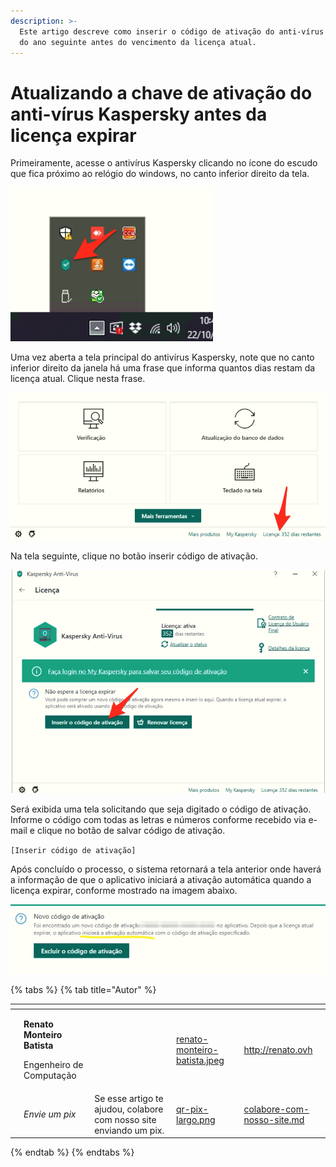 ```yaml
---
description: >-
  Este artigo descreve como inserir o código de ativação do anti-vírus Kaspersky
  do ano seguinte antes do vencimento da licença atual.
---
```


# Atualizando a chave de ativação do anti-vírus Kaspersky antes da licença expirar

Primeiramente, acesse o antivírus Kaspersky clicando no ícone do escudo que fica próximo ao relógio do windows, no canto inferior direito da tela.

![Icone do anti-vírus kaspersky](<../../.gitbook/assets/image (60).png>)

Uma vez aberta a tela principal do antivírus Kaspersky, note que no canto inferior direito da janela há uma frase que informa quantos dias restam da licença atual. Clique nesta frase.

![Informação de quantos dias restam na licença atual.](<../../.gitbook/assets/image (2) (1).png>)

Na tela seguinte, clique no botão inserir código de ativação.

![Clicar no botão inserir código de ativação.](<../../.gitbook/assets/image (90).png>)

Será exibida uma tela solicitando que seja digitado o código de ativação. Informe o código com todas as letras e números conforme recebido via e-mail e clique no botão de salvar código de ativação.

`[Inserir código de ativação]`

Após concluído o processo, o sistema retornará a tela anterior onde haverá a informação de que o aplicativo iniciará a ativação automática quando a licença expirar, conforme mostrado na imagem abaixo.

![Mensagem de confirmação que o código de ativação foi aceito.](<../../.gitbook/assets/image (9).png>)

{% tabs %}
{% tab title="Autor" %}
<table data-card-size="large" data-view="cards"><thead><tr><th data-type="users" data-multiple></th><th></th><th></th><th data-hidden data-card-cover data-type="files"></th><th data-hidden data-card-target data-type="content-ref"></th></tr></thead><tbody><tr><td></td><td><p><strong>Renato Monteiro Batista</strong></p><p>Engenheiro de Computação</p></td><td></td><td><a href="../../.gitbook/assets/renato-monteiro-batista.jpeg">renato-monteiro-batista.jpeg</a></td><td><a href="http://renato.ovh">http://renato.ovh</a></td></tr><tr><td></td><td><em>Envie um pix</em></td><td>Se esse artigo te ajudou, colabore com nosso site enviando um pix.</td><td><a href="../../.gitbook/assets/qr-pix-largo.png">qr-pix-largo.png</a></td><td><a href="../../colabore-com-nosso-site.md">colabore-com-nosso-site.md</a></td></tr></tbody></table>
{% endtab %}
{% endtabs %}
